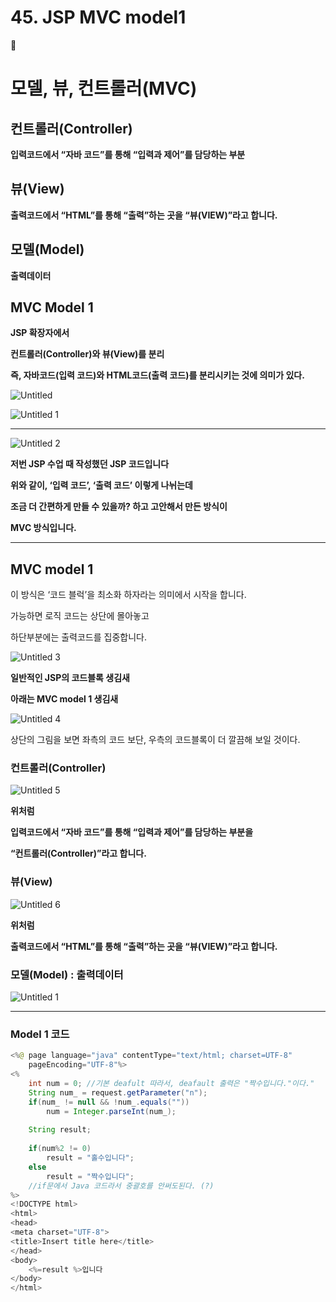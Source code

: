 # 45. JSP MVC model1

📌

# 모델, 뷰, 컨트롤러(MVC)

## 컨트롤러(Controller)

**입력코드에서 “자바 코드”를 통해 “입력과 제어”를 담당하는 부분**

## 뷰(View)

**출력코드에서 “HTML”를 통해 “출력”하는 곳을 “뷰(VIEW)”라고 합니다.**

## 모델(Model)

**출력데이터**

## MVC Model 1

**JSP 확장자에서**

**컨트롤러(Controller)와 뷰(View)를 분리**

**즉, 자바코드(입력 코드)와 HTML코드(출력 코드)를 분리시키는 것에 의미가 있다.**

![Untitled](https://user-images.githubusercontent.com/80089860/159402286-26b9f82d-4578-4c60-8515-bedf931b61f3.png)

![Untitled 1](https://user-images.githubusercontent.com/80089860/159402302-68049e21-6948-440e-bbe1-45b93e8ccac9.png)

---

![Untitled 2](https://user-images.githubusercontent.com/80089860/159402312-688e43e1-4c64-42c1-adfb-3a7b8c3006b7.png)

**저번 JSP  수업 때 작성했던 JSP 코드입니다**

**위와 같이, ‘입력 코드’, ‘출력 코드’ 이렇게 나뉘는데**

**조금 더 간편하게 만들 수 있을까? 하고 고안해서 만든 방식이**

**MVC 방식입니다.**

---

## MVC model 1

이 방식은 ‘코드 블럭’을 최소화 하자라는 의미에서 시작을 합니다.

가능하면 로직 코드는 상단에 몰아놓고

하단부분에는 출력코드를 집중합니다.

![Untitled 3](https://user-images.githubusercontent.com/80089860/159402326-a9541b3e-1d24-400f-a854-ddd8c13fd3d2.png)

**일반적인 JSP의 코드블록 생김새**

**아래는 MVC model 1 생김새**

![Untitled 4](https://user-images.githubusercontent.com/80089860/159402348-0f58aed5-3668-43eb-884a-59ec54931df5.png)

상단의 그림을 보면 좌측의 코드 보단, 우측의 코드블록이 더 깔끔해 보일 것이다.

### 컨트롤러(Controller)

![Untitled 5](https://user-images.githubusercontent.com/80089860/159402377-45885148-0775-4640-aedd-14867a290802.png)

**위처럼**

**입력코드에서 “자바 코드”를 통해 “입력과 제어”를 담당하는 부분을**

**“컨트롤러(Controller)”라고 합니다.**

### 뷰(View)

![Untitled 6](https://user-images.githubusercontent.com/80089860/159402405-5fda981d-4140-40ff-b6c6-a02c3d181e5a.png)

**위처럼**

**출력코드에서 “HTML”를 통해 “출력”하는 곳을 “뷰(VIEW)”라고 합니다.**

### 모델(Model) : 출력데이터

![Untitled 1](https://user-images.githubusercontent.com/80089860/159402436-e854612c-2937-44c6-a3ad-1be29019dd36.png)

---

### Model 1 코드

```java
<%@ page language="java" contentType="text/html; charset=UTF-8"
    pageEncoding="UTF-8"%>
<%
	int num = 0; //기본 deafult 따라서, deafault 출력은 "짝수입니다."이다."
	String num_ = request.getParameter("n");
	if(num_ != null && !num_.equals(""))
		num = Integer.parseInt(num_);
	
	String result;
	
	if(num%2 != 0)
		result = "홀수입니다";
	else 
		result = "짝수입니다";
	//if문에서 Java 코드라서 중괄호를 안써도된다. (?)
%>
<!DOCTYPE html>
<html>
<head>
<meta charset="UTF-8">
<title>Insert title here</title>
</head>
<body>
	<%=result %>입니다
</body>
</html>
```
